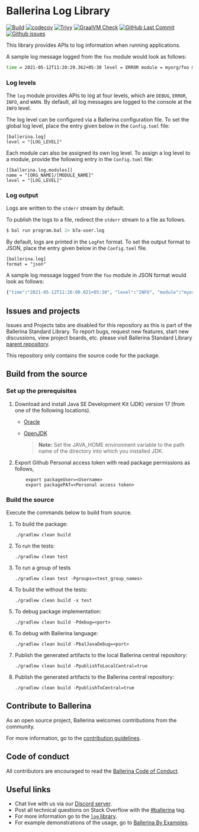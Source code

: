 Ballerina Log Library
===================

  [![Build](https://github.com/ballerina-platform/module-ballerina-log/actions/workflows/build-timestamped-master.yml/badge.svg)](https://github.com/ballerina-platform/module-ballerina-log/actions/workflows/build-timestamped-master.yml)
  [![codecov](https://codecov.io/gh/ballerina-platform/module-ballerina-log/branch/master/graph/badge.svg)](https://codecov.io/gh/ballerina-platform/module-ballerina-log)
  [![Trivy](https://github.com/ballerina-platform/module-ballerina-log/actions/workflows/trivy-scan.yml/badge.svg)](https://github.com/ballerina-platform/module-ballerina-log/actions/workflows/trivy-scan.yml)
  [![GraalVM Check](https://github.com/ballerina-platform/module-ballerina-log/actions/workflows/build-with-bal-test-graalvm.yml/badge.svg)](https://github.com/ballerina-platform/module-ballerina-log/actions/workflows/build-with-bal-test-graalvm.yml)
  [![GitHub Last Commit](https://img.shields.io/github/last-commit/ballerina-platform/module-ballerina-log.svg)](https://github.com/ballerina-platform/module-ballerina-log/commits/master)
  [![Github issues](https://img.shields.io/github/issues/ballerina-platform/ballerina-standard-library/module/log.svg?label=Open%20Issues)](https://github.com/ballerina-platform/ballerina-standard-library/labels/module%2Flog)

This library provides APIs to log information when running applications.

A sample log message logged from the `foo` module would look as follows:
```bash
time = 2021-05-12T11:20:29.362+05:30 level = ERROR module = myorg/foo message = "Something went wrong"
```

### Log levels

The `log` module provides APIs to log at four levels, which are `DEBUG`, `ERROR`, `INFO`, and `WARN`. By default, all log messages are logged to the console at the `INFO` level.

The log level can be configured via a Ballerina configuration file.
To set the global log level, place the entry given below in the `Config.toml` file:

```
[ballerina.log]
level = "[LOG_LEVEL]"
```

Each module can also be assigned its own log level. To assign a log level to a module, provide the following entry in the `Config.toml` file:

```
[[ballerina.log.modules]]
name = "[ORG_NAME]/[MODULE_NAME]"
level = "[LOG_LEVEL]"
```

### Log output

Logs are written to the `stderr` stream by default.

To publish the logs to a file, redirect the `stderr` stream to a file as follows.
```bash
$ bal run program.bal 2> b7a-user.log
```

By default, logs are printed in the `LogFmt` format. To set the output format to JSON, place the entry given below in the `Config.toml` file.

```
[ballerina.log]
format = "json"
```

A sample log message logged from the `foo` module in JSON format would look as follows:
```bash
{"time":"2021-05-12T11:26:00.021+05:30", "level":"INFO", "module":"myorg/foo", "message":"Authenticating user"}
```

## Issues and projects

Issues and Projects tabs are disabled for this repository as this is part of the Ballerina Standard Library. To report bugs, request new features, start new discussions, view project boards, etc. please visit Ballerina Standard Library [parent repository](https://github.com/ballerina-platform/ballerina-standard-library).

This repository only contains the source code for the package.

## Build from the source

### Set up the prerequisites

1. Download and install Java SE Development Kit (JDK) version 17 (from one of the following locations).
   * [Oracle](https://www.oracle.com/java/technologies/javase-jdk17-downloads.html)
   
   * [OpenJDK](https://adoptium.net/)
   
        > **Note:** Set the JAVA_HOME environment variable to the path name of the directory into which you installed JDK.
     
2. Export Github Personal access token with read package permissions as follows,
   
           export packageUser=<Username>
           export packagePAT=<Personal access token>     
                
### Build the source

Execute the commands below to build from source.

1. To build the package:
    ```    
    ./gradlew clean build
    ```
2. To run the tests:
    ```
    ./gradlew clean test
    ```

3. To run a group of tests
    ```
    ./gradlew clean test -Pgroups=<test_group_names>
    ```

4. To build the without the tests:
    ```
    ./gradlew clean build -x test
    ```

5. To debug package implementation:
    ```
    ./gradlew clean build -Pdebug=<port>
    ```

6. To debug with Ballerina language:
    ```
    ./gradlew clean build -PbalJavaDebug=<port>
    ```

7. Publish the generated artifacts to the local Ballerina central repository:
    ```
    ./gradlew clean build -PpublishToLocalCentral=true
    ```

8. Publish the generated artifacts to the Ballerina central repository:
    ```
    ./gradlew clean build -PpublishToCentral=true
    ```

## Contribute to Ballerina

As an open source project, Ballerina welcomes contributions from the community. 

For more information, go to the [contribution guidelines](https://github.com/ballerina-platform/ballerina-lang/blob/master/CONTRIBUTING.md).

## Code of conduct

All contributors are encouraged to read the [Ballerina Code of Conduct](https://ballerina.io/code-of-conduct).

## Useful links

* Chat live with us via our [Discord server](https://discord.gg/ballerinalang).
* Post all technical questions on Stack Overflow with the [#ballerina](https://stackoverflow.com/questions/tagged/ballerina) tag.
* For more information go to the [`log` library](https://lib.ballerina.io/ballerina/log/latest).
* For example demonstrations of the usage, go to [Ballerina By Examples](https://ballerina.io/swan-lake/learn/by-example/).
